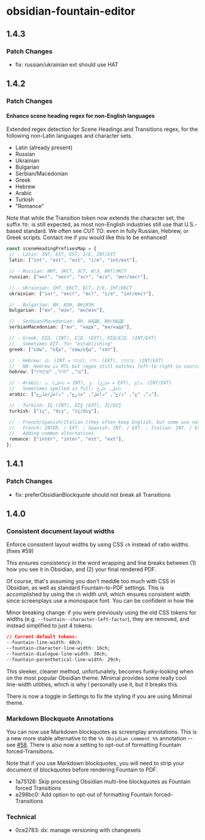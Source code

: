# obsidian-fountain-editor

## 1.4.3

### Patch Changes

- fix: russian/ukrainian ext should use НАТ

## 1.4.2

### Patch Changes

#### Enhance scene heading regex for non-English languages

Extended regex detection for Scene Headings and Transitions regex, for the following non-Latin languages and character sets.

- Latin (already present)
- Russian
- Ukrainian
- Bulgarian
- Serbian/Macedonian
- Greek
- Hebrew
- Arabic
- Turkish
- "Romance"

Note that while the Transition token now extends the character set, the suffix `TO:` is still expected, as most non-English industries still use that U.S.-based standard. We often see CUT TO: even in fully Russian, Hebrew, or Greek scripts. Contact me if you would like this to be enhanced!

```ts
const sceneHeadingPrefixesMap = {
 // - Latin: INT, EXT, EST, I/E, INT/EXT
 latin: ["int", "ext", "est", "i/e", "int/ext"],

 // - Russian: ИНТ, ЭКСТ, ЭСТ, И/Э, ИНТ/ЭКСТ
 russian: ["инт", "экст", "эст", "и/э", "инт/экст"],

 // - Ukrainian: ІНТ, ЕКСТ, ЕСТ, І/Е, ІНТ/ЕКСТ
 ukrainian: ["інт", "екст", "ест", "і/е", "інт/екст"],

 // - Bulgarian: ВН, ИЗН, ВН/ИЗН
 bulgarian: ["вн", "изн", "вн/изн"],

 // - Serbian/Macedonian: ВН, НАДВ, ВН/НАДВ
 serbianMacedonian: ["вн", "надв", "вн/надв"],

 // - Greek: ΕΣΩ. (INT), ΕΞΩ. (EXT), ΕΣΩ/ΕΞΩ. (INT/EXT)
 //   Sometimes ΕΣΤ. for "establishing"
 greek: ["εσω", "εξω", "εσω/εξω", "εστ"],

 // - Hebrew: פנ. (INT = פנימי), חוץ. (EXT), פנ/חוץ. (INT/EXT)
 //   NB: Hebrew is RTL but regex still matches left-to-right in source
 hebrew: ["פנ", "חוץ", "פנ/חוץ"],

 // - Arabic: د. (داخل = INT), خ. (خارج = EXT), د/خ. (INT/EXT)
 //   Sometimes spelled in full: داخل, خارج
 arabic: ["د", "خ", "د/خ", "داخل", "خارج", "داخل/خارج"],

 // - Turkish: İÇ (INT), DIŞ (EXT), İÇ/DIŞ
 turkish: ["iç", "dış", "iç/dış"],

 // - French/Spanish/Italian (they often keep English, but some use native)
 //   French: INTÉR. / EXT. ; Spanish: INT. / EXT. ; Italian: INT. / EST.
 //   Adding common alternatives
 romance: ["intér", "inter", "est", "ext"],
};
```

## 1.4.1

### Patch Changes

- fix: preferObsidianBlockquote should not break all Transitions

## 1.4.0

### Consistent document layout widths

Enforce consistent layout widths by using CSS `ch` instead of ratio widths. (fixes #59)

This ensures consistency in the word wrapping and line breaks between (1) how you see it in Obsidian, and (2) your final rendered PDF.

Of course, that's assuming you don't meddle too much with CSS in Obsidian, as well as standard Fountain-to-PDF settings. This is accomplished by using the `ch` width unit, which ensures consistent width since screenplays use a monospace font. You can be confident in how the

Minor breaking change: if you were previously using the old CSS tokens for widths (e.g. `--fountain--character-left-factor`), they are removed, and instead simplified to just 4 tokens:

```css
// Current default tokens:
--fountain-line-width: 60ch;
--fountain-character-line-width: 16ch;
--fountain-dialogue-line-width: 38ch;
--fountain-parenthetical-line-width: 29ch;
```

This sleeker, cleaner method, unfortunately, becomes funky-looking when on the most popular Obsidian theme. Minimal provides some really cool line-width utilities, which is why I personally use it, but it breaks this.

There is now a toggle in Settings to fix the styling if you are using Minimal theme.

### Markdown Blockquote Annotations

You can now use Markdown blockquotes as screenplay annotations. This is a new more stable alternative to the `%% Obsidian comment %%` annotation -- see [#58](https://github.com/chuangcaleb/obsidian-fountain-editor/pull/58/files). There is also now a setting to opt-out of formatting Fountain forced-Transitions.

Note that if you use Markdown blockquotes, you will need to strip your document of blockquotes before rendering Fountain to PDF.

- 1a75126: Skip processing Obsidian multi-line blockquotes as Fountain forced Transitions
- a298bc0: Add option to opt-out of formatting Fountain forced-Transitions

### Technical

- 0ce2783: dx: manage versioning with changesets
